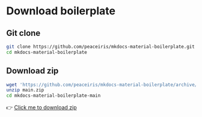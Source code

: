 # Download boilerplate



## Git clone

```sh
git clone https://github.com/peaceiris/mkdocs-material-boilerplate.git
cd mkdocs-material-boilerplate
```



## Download zip

```sh
wget 'https://github.com/peaceiris/mkdocs-material-boilerplate/archive/main.zip'
unzip main.zip
cd mkdocs-material-boilerplate-main
```

👉 [Click me to download zip](https://github.com/peaceiris/mkdocs-material-boilerplate/archive/main.zip)
